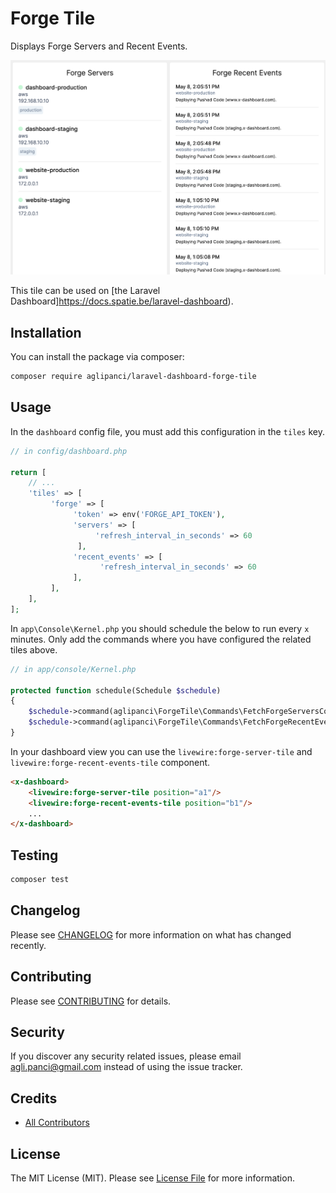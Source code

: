 # Forge Tile

Displays Forge Servers and Recent Events.

![Preview](docs/preview.png)

This tile can be used on [the Laravel Dashboard]https://docs.spatie.be/laravel-dashboard).

## Installation

You can install the package via composer:

```bash
composer require aglipanci/laravel-dashboard-forge-tile
```

## Usage
In the `dashboard` config file, you must add this configuration in the `tiles` key.

```php
// in config/dashboard.php

return [
    // ...
    'tiles' => [
         'forge' => [
              'token' => env('FORGE_API_TOKEN'),
              'servers' => [
                   'refresh_interval_in_seconds' => 60
               ],
              'recent_events' => [
                    'refresh_interval_in_seconds' => 60
              ],
         ],
    ],
];
```

In `app\Console\Kernel.php` you should schedule the below to run every `x` minutes. Only add the commands where you have configured the related tiles above. 

```php
// in app/console/Kernel.php

protected function schedule(Schedule $schedule)
{
    $schedule->command(aglipanci\ForgeTile\Commands\FetchForgeServersCommand::class)->everyThirtyMinutes();
    $schedule->command(aglipanci\ForgeTile\Commands\FetchForgeRecentEventsCommand::class)->everyThirtyMinutes();
}
```

In your dashboard view you can use the `livewire:forge-server-tile` and `livewire:forge-recent-events-tile` component.

```html
<x-dashboard>
    <livewire:forge-server-tile position="a1"/>
    <livewire:forge-recent-events-tile position="b1"/>
    ...
</x-dashboard>

```

## Testing

``` bash
composer test
```

## Changelog

Please see [CHANGELOG](CHANGELOG.md) for more information on what has changed recently.

## Contributing

Please see [CONTRIBUTING](CONTRIBUTING.md) for details.

## Security

If you discover any security related issues, please email [agli.panci@gmail.com](mailto:agli.panci@gmail.com) instead of using the issue tracker.

## Credits

- [All Contributors](../../contributors)

## License

The MIT License (MIT). Please see [License File](LICENSE.md) for more information.
